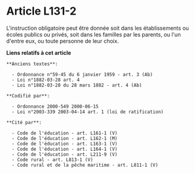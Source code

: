 # Article L131-2

L'instruction obligatoire peut être donnée soit dans les établissements ou écoles publics ou privés, soit dans les familles
par les parents, ou l'un d'entre eux, ou toute personne de leur choix.

**Liens relatifs à cet article**

	**Anciens textes**:

	  - Ordonnance n°59-45 du 6 janvier 1959 - art. 3 (Ab)
	  - Loi n°1882-03-28 art. 4
	  - Loi n°1882-03-28 du 28 mars 1882 - art. 4 (Ab)

	**Codifié par**:

	  - Ordonnance 2000-549 2000-06-15
	  - Loi n°2003-339 2003-04-14 art. 1 (loi de ratification)

	**Cité par**:

	  - Code de l'éducation - art. L161-1 (V)
	  - Code de l'éducation - art. L162-1 (M)
	  - Code de l'éducation - art. L163-1 (V)
	  - Code de l'éducation - art. L164-1 (V)
	  - Code de l'éducation - art. L211-9 (V)
	  - Code rural - art. L813-1 (V)
	  - Code rural et de la pêche maritime - art. L811-1 (V)
